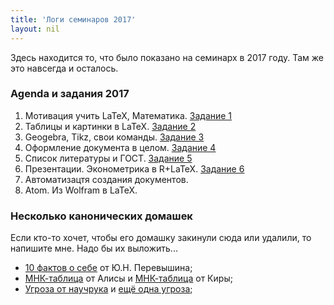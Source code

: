 ```yaml
---
title: 'Логи семинаров 2017'
layout: nil
---
```


Здесь находится то, что было показано на семинарх в 2017 году. Там же это навсегда и осталось.

### Agenda и задания 2017

1. Мотивация учить LaTeX, Математика. [Задание 1](https://github.com/FUlyankin/LaTeX/blob/master/Logi_2017%20(old_materials)/Homework_2017/hw1/hw1.pdf)
2. Таблицы и картинки в LaTeX. [Задание 2](https://github.com/FUlyankin/LaTeX/blob/master/Logi_2017%20(old_materials)/Homework_2017/hw2/hw2.pdf)
3. Geogebra, Tikz, свои команды. [Задание 3](https://github.com/FUlyankin/LaTeX/blob/master/Logi_2017%20(old_materials)/Homework_2017/hw3/hw3.pdf)
4. Оформление документа в целом. [Задание 4](https://github.com/FUlyankin/LaTeX/blob/master/Logi_2017%20(old_materials)/Homework_2017/hw4/hw4.pdf)
5. Список литературы и ГОСТ.     [Задание 5](https://github.com/FUlyankin/LaTeX/blob/master/Logi_2017%20(old_materials)/Homework_2017/hw5/hw5.pdf)
6. Презентации. Эконометрика в R+LaTeX. [Задание 6](https://github.com/FUlyankin/LaTeX/blob/master/Logi_2017%20(old_materials)/Homework_2017/hw6/hw6.pdf)
7. Автоматизацтя создания документов.
8. Atom. Из Wolfram в LaTeX.


### Несколько канонических домашек

Если кто-то хочет, чтобы его домашку закинули сюда или удалили, то напишите мне. Надо бы их выложить...

* [10 фактов о себе]( ) от Ю.Н. Перевышина;
* [МНК-таблица]( ) от Алисы и [МНК-таблица]() от Киры;
* [Угроза от научрука]( ) и [ещё одна угроза]( );
